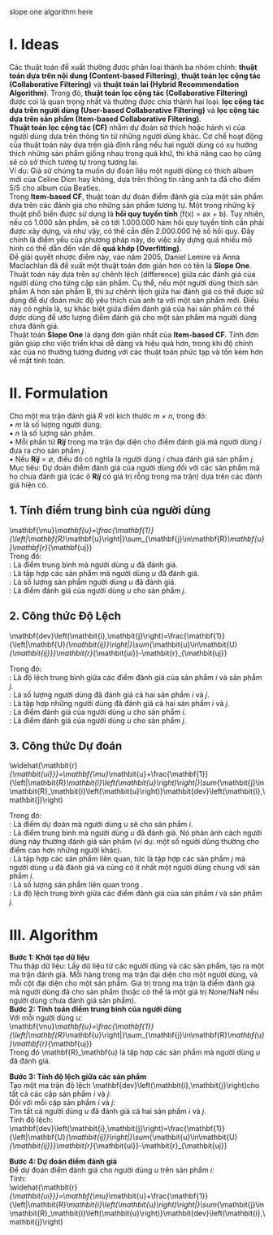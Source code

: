 slope one algorithm here
# I.	Ideas
Các thuật toán đề xuất thường được phân loại thành ba nhóm chính: **thuật toán dựa trên nội dung (Content-based Filtering)**, **thuật toán lọc cộng tác (Collaborative Filtering)** và **thuật toán lai (Hybrid Recommendation Algorithm)**. Trong đó, **thuật toán lọc cộng tác (Collaborative Filtering)** được coi là quan trọng nhất và thường được chia thành hai loại: **lọc cộng tác dựa trên người dùng (User-based Collaborative Filtering)** và **lọc cộng tác dựa trên sản phẩm (Item-based Collaborative Filtering)**.  
**Thuật toán lọc cộng tác (CF)** nhằm dự đoán sở thích hoặc hành vi của người dùng dựa trên thông tin từ những người dùng khác. Cơ chế hoạt động của thuật toán này dựa trên giả định rằng nếu hai người dùng có xu hướng thích những sản phẩm giống nhau trong quá khứ, thì khả năng cao họ cũng sẽ có sở thích tương tự trong tương lai.  
Ví dụ: Giả sử chúng ta muốn dự đoán liệu một người dùng có thích album mới của Celine Dion hay không, dựa trên thông tin rằng anh ta đã cho điểm 5/5 cho album của Beatles.  
Trong **Item-based CF**, thuật toán dự đoán điểm đánh giá của một sản phẩm dựa trên các đánh giá cho những sản phẩm tương tự. Một trong những kỹ thuật phổ biến được sử dụng là **hồi quy tuyến tính** (f(x) = ax + b). Tuy nhiên, nếu có 1.000 sản phẩm, sẽ có tới 1.000.000 hàm hồi quy tuyến tính cần phải được xây dựng, và như vậy, có thể cần đến 2.000.000 hệ số hồi quy. Đây chính là điểm yếu của phương pháp này, do việc xây dựng quá nhiều mô hình có thể dẫn đến vấn đề **quá khớp (Overfitting)**.  
Để giải quyết nhược điểm này, vào năm 2005, Daniel Lemire và Anna Maclachlan đã đề xuất một thuật toán đơn giản hơn có tên là **Slope One**. Thuật toán này dựa trên sự chênh lệch (difference) giữa các đánh giá của người dùng cho từng cặp sản phẩm. Cụ thể, nếu một người dùng thích sản phẩm A hơn sản phẩm B, thì sự chênh lệch giữa hai đánh giá có thể được sử dụng để dự đoán mức độ yêu thích của anh ta với một sản phẩm mới. Điều này có nghĩa là, sự khác biệt giữa điểm đánh giá của hai sản phẩm có thể được dùng để ước lượng điểm đánh giá cho một sản phẩm mà người dùng chưa đánh giá.  
Thuật toán **Slope One** là dạng đơn giản nhất của **Item-based CF**. Tính đơn giản giúp cho việc triển khai dễ dàng và hiệu quả hơn, trong khi độ chính xác của nó thường tương đương với các thuật toán phức tạp và tốn kém hơn về mặt tính toán.  
# II.	Formulation
Cho một ma trận đánh giá *R* với kích thước *m × n*, trong đó:  
•	*m* là số lượng người dùng.  
•	*n* là số lượng sản phẩm.  
•	Mỗi phần tử **R*ij*** trong ma trận đại diện cho điểm đánh giá mà người dùng *i* đưa ra cho sản phẩm *j*.  
•	Nếu **R*ij*** = *∅*, điều đó có nghĩa là người dùng *i* chưa đánh giá sản phẩm *j*.  
Mục tiêu: Dự đoán điểm đánh giá của người dùng đối với các sản phẩm mà họ chưa đánh giá (các ô **R*ij*** có giá trị rỗng trong ma trận) dựa trên các đánh giá hiện có.  
## 1. Tính điểm trung bình của người dùng
\mathbf{\mu}_\mathbf{u}=\frac{\mathbf{1}}{\left|\mathbf{R}_\mathbf{u}\right|}\sum_{\mathbf{j}\in\mathbf{R}_\mathbf{u}}\mathbf{r}_{\mathbf{uj}}  
Trong đó:  
	: Là điểm trung bình mà người dùng *u* đã đánh giá.  
	: Là tập hợp các sản phẩm mà người dùng *u* đã đánh giá.  
  : Là số lượng sản phẩm người dùng *u* đã đánh giá.  
	: Là điểm đánh giá của người dùng *u* cho sản phẩm *j*.  
## 2. Công thức Độ Lệch
\mathbf{dev}\left(\mathbit{i},\mathbit{j}\right)=\frac{\mathbf{1}}{\left|\mathbf{U}_{\mathbit{ij}}\right|}\sum_{\mathbit{u}\in\mathbit{U}_{\mathbit{ij}}}\mathbit{r}_{\mathbit{ui}}-\mathbit{r}_{\mathbit{uj}}  

Trong đó:  
	: Là độ lệch trung bình giữa các điểm đánh giá của sản phẩm *i* và sản phẩm *j*.  
	: Là số lượng người dùng đã đánh giá cả hai sản phẩm *i* và *j*.  
	: Là tập hợp những người dùng đã đánh giá cả hai sản phẩm *i* và *j*.  
	: Là điểm đánh giá của người dùng *u* cho sản phẩm *i*.  
	: Là điểm đánh giá của người dùng *u* cho sản phẩm *j*.  
## 3. Công thức Dự đoán
\widehat{\mathbit{r}_{\mathbit{ui}}}=\mathbf{\mu}_\mathbit{u}+\frac{\mathbf{1}}{\left|\mathbit{R}_\mathbit{i}\left(\mathbit{u}\right)\right|}\sum_{\mathbit{j}\in\mathbit{R}_\mathbit{i}\left(\mathbit{u}\right)}\mathbit{dev}\left(\mathbit{i},\mathbit{j}\right)

Trong đó:  
	: Là điểm dự đoán mà người dùng *u* sẽ cho sản phẩm *i*.  
	: Là điểm trung bình mà người dùng *u* đã đánh giá. Nó phản ánh cách người dùng này thường đánh giá sản phẩm (ví dụ: một số người dùng thường cho điểm cao hơn những người khác).  
	: Là tập hợp các sản phẩm liên quan, tức là tập hợp các sản phẩm *j* mà người dùng u đã đánh giá và cũng có ít nhất một người dùng chung với sản phẩm *i*.  
	: Là số lượng sản phẩm liên quan trong .  
	: Là độ lệch trung bình giữa các điểm đánh giá của sản phẩm *i* và sản phẩm *j*.  
# III. Algorithm
**Bước 1: Khởi tạo dữ liệu**  
	Thu thập dữ liệu: Lấy dữ liệu từ các người dùng và các sản phẩm, tạo ra một ma trận đánh giá. Mỗi hàng trong ma trận đại diện cho một người dùng, và mỗi cột đại diện cho một sản phẩm. Giá trị trong ma trận là điểm đánh giá mà người dùng đã cho sản phẩm (hoặc có thể là một giá trị None/NaN nếu người dùng chưa đánh giá sản phẩm).  
**Bước 2: Tính toán điểm trung bình của người dùng**  
	Với mỗi người dùng *u*:   
\mathbf{\mu}_\mathbf{u}=\frac{\mathbf{1}}{\left|\mathbf{R}_\mathbf{u}\right|}\sum_{\mathbf{j}\in\mathbf{R}_\mathbf{u}}\mathbf{r}_{\mathbf{uj}}  
Trong đó \mathbf{R}_\mathbf{u} là tập hợp các sản phẩm mà người dùng *u* đã đánh giá.  

**Bước 3: Tính độ lệch giữa các sản phẩm**  
	Tạo một ma trận độ lệch \mathbf{dev}\left(\mathbit{i},\mathbit{j}\right)cho tất cả các cặp sản phẩm *i* và *j*:  
	Đối với mỗi cặp sản phẩm *i* và *j*:  
	Tìm tất cả người dùng *u* đã đánh giá cả hai sản phẩm *i* và *j*.  
	Tính độ lệch:  
\mathbf{dev}\left(\mathbit{i},\mathbit{j}\right)=\frac{\mathbf{1}}{\left|\mathbf{U}_{\mathbit{ij}}\right|}\sum_{\mathbit{u}\in\mathbit{U}_{\mathbit{ij}}}\mathbit{r}_{\mathbit{ui}}-\mathbit{r}_{\mathbit{uj}}  

**Bước 4: Dự đoán điểm đánh giá**  
	Để dự đoán điểm đánh giá cho người dùng *u* trên sản phẩm *i*:  
	Tính:  
\widehat{\mathbit{r}_{\mathbit{ui}}}=\mathbf{\mu}_\mathbit{u}+\frac{\mathbf{1}}{\left|\mathbit{R}_\mathbit{i}\left(\mathbit{u}\right)\right|}\sum_{\mathbit{j}\in\mathbit{R}_\mathbit{i}\left(\mathbit{u}\right)}\mathbit{dev}\left(\mathbit{i},\mathbit{j}\right)  
